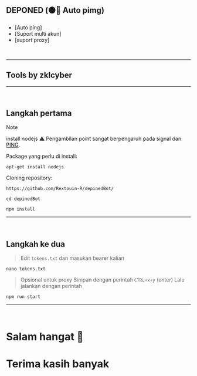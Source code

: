 ## DEPONED (🟠🛜 Auto pimg)
* [Auto ping]
* [Suport multi akun]
* [suport proxy]
<br>

---  
## Tools by zklcyber
---  

<br>

## Langkah pertama <a name=first-steps-ubuntu-proot></a>

> [!NOTE]
> install nodejs
> ⚠️ Pengambilan point sangat berpengaruh pada signal dan [PING]().

Package yang perlu di install: 
```
apt-get install nodejs
```

Cloning repository: 
```
https://github.com/Rextouin-R/depinedBot/
```
```
cd depinedBot 
```
```
npm install
```

---  
<br>

## Langkah ke dua <a name=easy-download-ubuntu-proot></a> 
> Edit `tokens.txt` dan masukan bearer kalian
```
nano tokens.txt
```
> Opsional untuk proxy
> Simpan dengan perintah `CTRL+x+y` (enter)
> Lalu jalankan dengan perintah
```
npm run start
```

---
<br>

# Salam hangat 🙏

# Terima kasih banyak <a name=installing-desktops-ubuntu-proot></a> 
